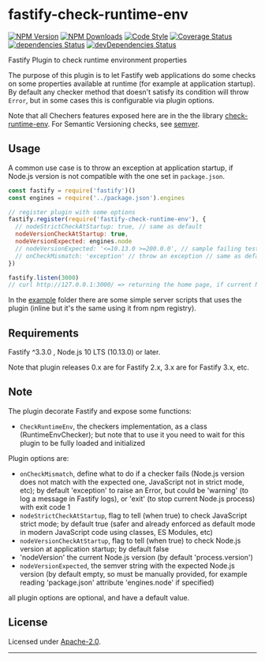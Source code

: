 # fastify-check-runtime-env

  [![NPM Version](https://img.shields.io/npm/v/fastify-check-runtime-env.svg?style=flat)](https://npmjs.org/package/fastify-check-runtime-env/)
  [![NPM Downloads](https://img.shields.io/npm/dm/fastify-check-runtime-env.svg?style=flat)](https://npmjs.org/package/fastify-check-runtime-env/)
  [![Code Style](https://img.shields.io/badge/code%20style-standard-brightgreen.svg?style=flat)](http://standardjs.com/)
  [![Coverage Status](https://coveralls.io/repos/github/smartiniOnGitHub/fastify-check-runtime-env/badge.svg?branch=master)](https://coveralls.io/github/smartiniOnGitHub/fastify-check-runtime-env/?branch=master)
  [![dependencies Status](https://david-dm.org/smartiniOnGitHub/fastify-check-runtime-env/status.svg)](https://david-dm.org/smartiniOnGitHub/fastify-check-runtime-env)
  [![devDependencies Status](https://david-dm.org/smartiniOnGitHub/fastify-check-runtime-env/dev-status.svg)](https://david-dm.org/smartiniOnGitHub/fastify-check-runtime-env?type=dev)

Fastify Plugin to check runtime environment properties


The purpose of this plugin is to let Fastify web applications do some checks 
on some properties available at runtime (for example at application startup).
By default any checker method that doesn't satisfy its condition 
will throw `Error`, but in some cases this is configurable via plugin options.

Note that all Chechers features exposed here are in the the library [check-runtime-env](https://npmjs.org/package/check-runtime-env/).
For Semantic Versioning checks, see [semver](https://npmjs.org/package/semver/).


## Usage

A common use case is to throw an exception at application startup, 
if Node.js version is not compatible with the one set in `package.json`.

```js
const fastify = require('fastify')()
const engines = require('../package.json').engines

// register plugin with some options
fastify.register(require('fastify-check-runtime-env'), {
  // nodeStrictCheckAtStartup: true, // same as default
  nodeVersionCheckAtStartup: true,
  nodeVersionExpected: engines.node
  // nodeVersionExpected: '<=10.13.0 >=200.0.0', // sample failing test
  // onCheckMismatch: 'exception' // throw an exception // same as default
})

fastify.listen(3000)
// curl http://127.0.0.1:3000/ => returning the home page, if current Node.js versio in compatible with the expected one
```

In the [example](./example/) folder there are some simple server scripts 
that uses the plugin (inline but it's the same using it from npm registry).


## Requirements

Fastify ^3.3.0 , Node.js 10 LTS (10.13.0) or later.

Note that plugin releases 0.x are for Fastify 2.x, 3.x are for Fastify 3.x, etc.


## Note

The plugin decorate Fastify and expose some functions:
- `CheckRuntimeEnv`, the checkers implementation, as a class (RuntimeEnvChecker); 
  but note that to use it you need to wait for this plugin to be 
  fully loaded and initialized

Plugin options are:
- `onCheckMismatch`, define what to do if a checker fails (Node.js version 
  does not match with the expected one, JavaScript not in strict mode, etc); 
  by default 'exception' to raise an Error, 
  but could be 'warning' (to log a message in Fastify logs), 
  or 'exit' (to stop current Node.js process) with exit code 1
- `nodeStrictCheckAtStartup`, flag to tell (when true) to check JavaScript 
  strict mode; by default true (safer and already enforced as default mode 
  in modern JavaScript code using classes, ES Modules, etc)
- `nodeVersionCheckAtStartup`, flag to tell (when true) to check Node.js version 
  at application startup; by default false
- 'nodeVersion' the current Node.js version (by default 'process.version')
- `nodeVersionExpected`, the semver string with the expected Node.js version (by default empty, so must be manually provided, for example reading 'package.json' attribute 'engines.node' if specified)

all plugin options are optional, and have a default value.


## License

Licensed under [Apache-2.0](./LICENSE).

----

